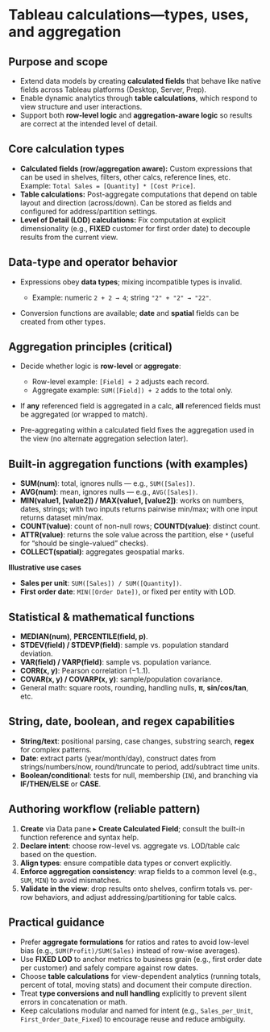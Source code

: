 # Tableau calculations—types, uses, and aggregation

## Purpose and scope

* Extend data models by creating **calculated fields** that behave like native fields across Tableau platforms (Desktop, Server, Prep).
* Enable dynamic analytics through **table calculations**, which respond to view structure and user interactions.
* Support both **row-level logic** and **aggregation-aware logic** so results are correct at the intended level of detail.

## Core calculation types

* **Calculated fields (row/aggregation aware):** Custom expressions that can be used in shelves, filters, other calcs, reference lines, etc. Example: `Total Sales = [Quantity] * [Cost Price]`.
* **Table calculations:** Post-aggregate computations that depend on table layout and direction (across/down). Can be stored as fields and configured for address/partition settings.
* **Level of Detail (LOD) calculations:** Fix computation at explicit dimensionality (e.g., **FIXED** customer for first order date) to decouple results from the current view.

## Data-type and operator behavior

* Expressions obey **data types**; mixing incompatible types is invalid.

  * Example: numeric `2 + 2 → 4`; string `"2" + "2" → "22"`.
* Conversion functions are available; **date** and **spatial** fields can be created from other types.

## Aggregation principles (critical)

* Decide whether logic is **row-level** or **aggregate**:

  * Row-level example: `[Field] + 2` adjusts each record.
  * Aggregate example: `SUM([Field]) + 2` adds to the total only.
* If **any** referenced field is aggregated in a calc, **all** referenced fields must be aggregated (or wrapped to match).
* Pre-aggregating within a calculated field fixes the aggregation used in the view (no alternate aggregation selection later).

## Built-in aggregation functions (with examples)

* **SUM(num)**: total, ignores nulls — e.g., `SUM([Sales])`.
* **AVG(num)**: mean, ignores nulls — e.g., `AVG([Sales])`.
* **MIN(value1, [value2]) / MAX(value1, [value2])**: works on numbers, dates, strings; with two inputs returns pairwise min/max; with one input returns dataset min/max.
* **COUNT(value)**: count of non-null rows; **COUNTD(value)**: distinct count.
* **ATTR(value)**: returns the sole value across the partition, else `*` (useful for “should be single-valued” checks).
* **COLLECT(spatial)**: aggregates geospatial marks.

**Illustrative use cases**

* **Sales per unit**: `SUM([Sales]) / SUM([Quantity])`.
* **First order date**: `MIN([Order Date])`, or fixed per entity with LOD.

## Statistical & mathematical functions

* **MEDIAN(num)**, **PERCENTILE(field, p)**.
* **STDEV(field) / STDEVP(field)**: sample vs. population standard deviation.
* **VAR(field) / VARP(field)**: sample vs. population variance.
* **CORR(x, y)**: Pearson correlation (−1..1).
* **COVAR(x, y) / COVARP(x, y)**: sample/population covariance.
* General math: square roots, rounding, handling nulls, **π**, **sin/cos/tan**, etc.

## String, date, boolean, and regex capabilities

* **String/text**: positional parsing, case changes, substring search, **regex** for complex patterns.
* **Date**: extract parts (year/month/day), construct dates from strings/numbers/now, round/truncate to period, add/subtract time units.
* **Boolean/conditional**: tests for null, membership (`IN`), and branching via **IF/THEN/ELSE** or **CASE**.

## Authoring workflow (reliable pattern)

1. **Create** via Data pane ▸ **Create Calculated Field**; consult the built-in function reference and syntax help.
2. **Declare intent**: choose row-level vs. aggregate vs. LOD/table calc based on the question.
3. **Align types**: ensure compatible data types or convert explicitly.
4. **Enforce aggregation consistency**: wrap fields to a common level (e.g., `SUM`, `MIN`) to avoid mismatches.
5. **Validate in the view**: drop results onto shelves, confirm totals vs. per-row behaviors, and adjust addressing/partitioning for table calcs.

## Practical guidance

* Prefer **aggregate formulations** for ratios and rates to avoid low-level bias (e.g., `SUM(Profit)/SUM(Sales)` instead of row-wise averages).
* Use **FIXED LOD** to anchor metrics to business grain (e.g., first order date per customer) and safely compare against row dates.
* Choose **table calculations** for view-dependent analytics (running totals, percent of total, moving stats) and document their compute direction.
* Treat **type conversions and null handling** explicitly to prevent silent errors in concatenation or math.
* Keep calculations modular and named for intent (e.g., `Sales_per_Unit`, `First_Order_Date_Fixed`) to encourage reuse and reduce ambiguity.
